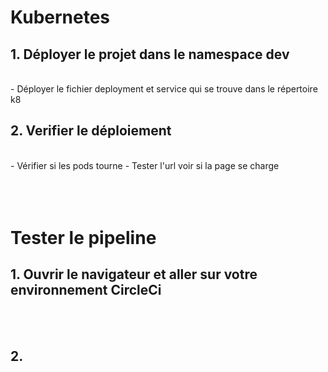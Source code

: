 # Kubernetes

## 1. Déployer le projet dans le namespace dev
<br>
  - Déployer le fichier deployment et service qui se trouve dans le répertoire k8

<br>

## 2. Verifier le déploiement
<br>
  - Vérifier si les pods tourne
  - Tester l'url voir si la page se charge
  <br><br><br><br>

# Tester le pipeline

## 1. Ouvrir le navigateur et aller sur votre environnement CircleCi
<br><br>

## 2. 
